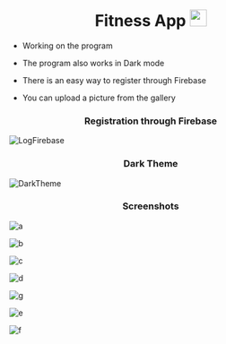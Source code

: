 <h1 align="center">Fitness App <img src="https://i.pinimg.com/originals/91/9a/0e/919a0e1777fcd6423dad3ca12774f718.gif" width="30px"> </h1>

- Working on the program

- The program also works in Dark mode

- There is an easy way to register through Firebase

- You can upload a picture from the gallery

<h3 align="center">Registration through Firebase</h3>

![LogFirebase](https://user-images.githubusercontent.com/78100971/129022188-1e7842e1-c42e-4c85-a761-89acdce6c9fc.gif)

<h3 align="center">Dark Theme</h3>

![DarkTheme](https://user-images.githubusercontent.com/78100971/129026278-db26ec32-788f-4f21-abfb-e07ee4d8a262.gif)

<h3 align="center">Screenshots</h3>

![a](https://user-images.githubusercontent.com/78100971/129027495-af6740ef-82e8-47b0-8b98-0da306979074.jpg)

![b](https://user-images.githubusercontent.com/78100971/129027513-9fe5ef90-58d7-4ad9-a0c4-d3c82ae3f388.jpg)

![c](https://user-images.githubusercontent.com/78100971/129027519-f0a7566c-04c1-47db-99ea-a88c2418152b.jpg)

![d](https://user-images.githubusercontent.com/78100971/129027539-d4216fe6-25e8-4620-a814-a47691e19bea.jpg)

![g](https://user-images.githubusercontent.com/78100971/129027554-3dc758c5-de65-4619-b71d-db8446027efc.jpg)

![e](https://user-images.githubusercontent.com/78100971/129027638-7bb64764-dd28-4208-a514-a9dc22cb6e1f.jpg)

![f](https://user-images.githubusercontent.com/78100971/129027574-44107aa8-21db-4e03-8e4e-5f20b3cee10f.jpg)
